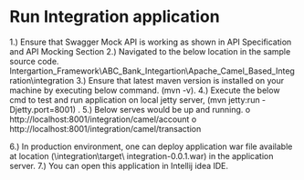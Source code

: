 # Run Integration application 

1.)	Ensure that Swagger Mock API is working as shown in API Specification and API Mocking Section 
2.)	Navigated to the below location in the sample source code.
Intergartion_Framework\ABC_Bank_Integartion\Apache_Camel_Based_Integration\integration
3.)	Ensure that latest maven version is installed on your machine by executing below command.
(mvn  -v).
4.)	Execute the below cmd to test and run  application on local jetty server,
(mvn jetty:run -Djetty.port=8001) .
5.)	Below serves would be up and running. 
o	http://localhost:8001/integration/camel/account
o	http://localhost:8001/integration/camel/transaction

6.)	In production environment, one can deploy application war file available at location
 (\integration\target\ integration-0.0.1.war) in the application server.
7.)	You can open this application in Intellij idea IDE.

